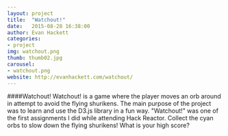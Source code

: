 ```yaml
---
layout: project
title:  "Watchout!"
date:   2015-08-28 16:38:00
author: Evan Hackett
categories:
- project
img: watchout.png
thumb: thumb02.jpg
carousel:
- watchout.png
website: http://evanhackett.com/watchout/
---
```

####Watchout!
Watchout! is a game where the player moves an orb around in attempt to avoid the flying shurikens. The main purpose of the project was to learn and use the D3.js library in a fun way. "Watchout!" was one of the first assignments I did while attending Hack Reactor. Collect the cyan orbs to slow down the flying shurikens! What is your high score?
